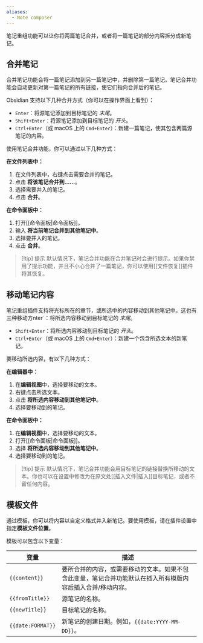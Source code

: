```yaml
---
aliases:
  - Note composer
---
```


笔记重组功能可以让你将两篇笔记合并，或者将一篇笔记的部分内容拆分成新笔记。

## 合并笔记

合并笔记功能会将一篇笔记添加到另一篇笔记中，并删除第一篇笔记。笔记合并功能会自动更新对第一篇笔记的所有链接，使它们指向合并后的笔记。

Obsidian 支持以下几种合并方式（你可以在操作界面上看到）：

- `Enter`：将源笔记添加到目标笔记的 _末尾_。
- `Shift+Enter`：将源笔记添加到目标笔记的 _开头_。
- `Ctrl+Enter`（或 macOS 上的 `Cmd+Enter`）：新建一篇笔记，使其包含两篇源笔记的内容。

使用笔记合并功能，你可以通过以下几种方式：

**在文件列表中：**

1. 在文件列表中，右键点击需要合并的笔记。
2. 点击 **将该笔记合并到……**。
3. 选择需要并入的笔记。
4. 点击 **合并**。

**在命令面板中：**

1. 打开[[命令面板|命令面板]]。
2. 输入 **将当前笔记合并到其他笔记中**。
3. 选择要并入的笔记。
4. 点击 **合并**。

> [!tip] 提示
> 默认情况下，笔记合并功能在合并笔记时会进行提示。如果你禁用了提示功能，并且不小心合并了一篇笔记，你可以使用[[文件恢复]]插件将其恢复。

## 移动笔记内容

笔记重组插件支持将光标所在的章节，或所选中的内容移动到其他笔记中。这也有三种移动方[](文件恢复.md)nter`：将所选内容移动到目标笔记的 _末尾_。
- `Shift+Enter`：将所选内容移动到目标笔记的 _开头_。
- `Ctrl+Enter`（或 macOS 上的 `Cmd+Enter`）：新建一个包含所选文本的新笔记。

要移动所选内容，有以下几种方式：

**在编辑器中：**

1. 在**编辑视图**中，选择要移动的文本。
2. 右键点击所选文本。
3. 点击 **将所选内容移动到其他笔记中**。
4. 选择要移动到的笔记。

**在命令面板中：**

1. 在**编辑视图**中，选择要移动的文本。
2. 打开[[命令面板|命令面板]]。
3. 选择 **将所选内容移动到其他笔记中**。
4. 选择要移动到的笔记。

> [!tip] 提示
> 默认情况下，笔记合并功能会用目标笔记的链接替换所移动的文本。你也可以在设置中修改为在原文处[[插入文件|插入]]目标笔记，或者不留任何内容。

## 模板文件

通过模板，你可以将内容以自定义格式并入新笔记。要使用模板，请在插件设置中指定**模板文件位置**。

模板可以包含以下变量：

| 变量                | 描述                                                     |
| ----------------- | ------------------------------------------------------ |
| `{{content}}`     | 要所合并的内容，或需要移动的文本。如果不包含此变量，笔记合并功能默认在插入所有模版内容后插入合并/移动内容。 |
| `{{fromTitle}}`   | 源笔记的名称。                                                |
| `{{newTitle}}`    | 目标笔记的名称。                                               |
| `{{date:FORMAT}}` | 新笔记的创建日期。例如，`{{date:YYYY-MM-DD}}`。                     |